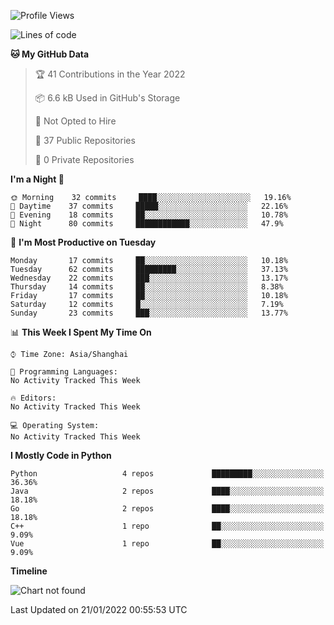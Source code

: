 <!--START_SECTION:waka-->
![Profile Views](http://img.shields.io/badge/Profile%20Views-0-blue)

![Lines of code](https://img.shields.io/badge/From%20Hello%20World%20I%27ve%20Written-14%20Thousand%20lines%20of%20code-blue)

**🐱 My GitHub Data** 

> 🏆 41 Contributions in the Year 2022
 > 
> 📦 6.6 kB Used in GitHub's Storage 
 > 
> 🚫 Not Opted to Hire
 > 
> 📜 37 Public Repositories 
 > 
> 🔑 0 Private Repositories  
 > 
**I'm a Night 🦉** 

```text
🌞 Morning    32 commits     ████░░░░░░░░░░░░░░░░░░░░░   19.16% 
🌆 Daytime    37 commits     █████░░░░░░░░░░░░░░░░░░░░   22.16% 
🌃 Evening    18 commits     ██░░░░░░░░░░░░░░░░░░░░░░░   10.78% 
🌙 Night      80 commits     ████████████░░░░░░░░░░░░░   47.9%

```
📅 **I'm Most Productive on Tuesday** 

```text
Monday       17 commits     ██░░░░░░░░░░░░░░░░░░░░░░░   10.18% 
Tuesday      62 commits     █████████░░░░░░░░░░░░░░░░   37.13% 
Wednesday    22 commits     ███░░░░░░░░░░░░░░░░░░░░░░   13.17% 
Thursday     14 commits     ██░░░░░░░░░░░░░░░░░░░░░░░   8.38% 
Friday       17 commits     ██░░░░░░░░░░░░░░░░░░░░░░░   10.18% 
Saturday     12 commits     █░░░░░░░░░░░░░░░░░░░░░░░░   7.19% 
Sunday       23 commits     ███░░░░░░░░░░░░░░░░░░░░░░   13.77%

```


📊 **This Week I Spent My Time On** 

```text
⌚︎ Time Zone: Asia/Shanghai

💬 Programming Languages: 
No Activity Tracked This Week

🔥 Editors: 
No Activity Tracked This Week

💻 Operating System: 
No Activity Tracked This Week

```

**I Mostly Code in Python** 

```text
Python                   4 repos             █████████░░░░░░░░░░░░░░░░   36.36% 
Java                     2 repos             ████░░░░░░░░░░░░░░░░░░░░░   18.18% 
Go                       2 repos             ████░░░░░░░░░░░░░░░░░░░░░   18.18% 
C++                      1 repo              ██░░░░░░░░░░░░░░░░░░░░░░░   9.09% 
Vue                      1 repo              ██░░░░░░░░░░░░░░░░░░░░░░░   9.09%

```


**Timeline**

![Chart not found](https://raw.githubusercontent.com/witchc/witchc/master/charts/bar_graph.png) 


 Last Updated on 21/01/2022 00:55:53 UTC
<!--END_SECTION:waka-->


<!-- ### :zap: GitHub Stats

<p align="center">&nbsp;<img align="center" src="https://github-readme-stats.vercel.app/api?username=witchc&show_icons=true&hide_border=true&show_owner=true&title_color=FFFF00&theme=dark&layout=compact" /><br>
<img align="center" src="https://github-readme-streak-stats.herokuapp.com/?user=witchc&theme=radical&custom_title=streak-stats&hide_border=true&layout=compact" /><br>
<img align="center" src="https://github-profile-summary-cards.vercel.app/api/cards/profile-details?username=witchc&theme=dracula" />
</p>

### :zap: Most used languages ❤️

<p align="center">&nbsp;<img src= "https://github-readme-stats.vercel.app/api/top-langs/?username=witchc&layout=compact&hide=html&theme=dracula&hide_border=true"><br>
<a href="https://github.com/ryo-ma/github-profile-trophy" target="_blank">
    <img src= "https://github-profile-summary-cards.vercel.app/api/cards/repos-per-language?username=witchc&theme=dracula" alt=""><br>
    <img src= "https://github-profile-summary-cards.vercel.app/api/cards/most-commit-language?username=witchc&theme=dracula">
</a>
</p>

![witchc's github activity graph](https://activity-graph.herokuapp.com/graph?username=witchc&theme=dracula&layout=compact&title_color=FF69B4&hide_border=true&area=true) -->

<!--
**wtichc/witchc** is a ✨ _special_ ✨ repository because its `README.md` (this file) appears on your GitHub profile.
Here are some ideas to get you started:
- 🔭 I’m currently working on ...
- 🌱 I’m currently learning ...
- 👯 I’m looking to collaborate on ...
- 🤔 I’m looking for help with ...
- 💬 Ask me about ...
- 📫 How to reach me: ...
- 😄 Pronouns: ...
- ⚡ Fun fact: ...
-->
